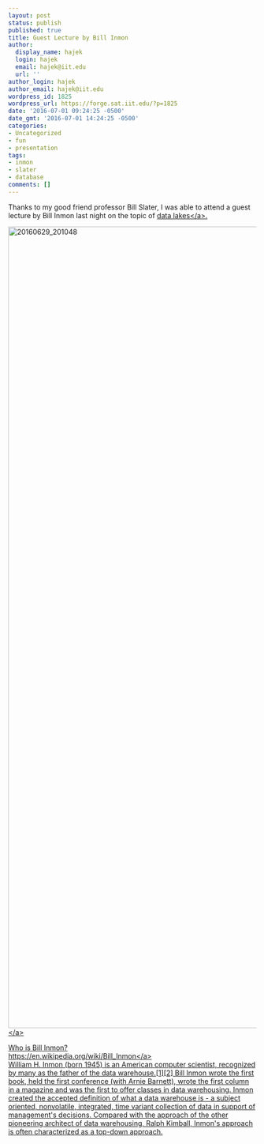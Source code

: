 ```yaml
---
layout: post
status: publish
published: true
title: Guest Lecture by Bill Inmon
author:
  display_name: hajek
  login: hajek
  email: hajek@iit.edu
  url: ''
author_login: hajek
author_email: hajek@iit.edu
wordpress_id: 1825
wordpress_url: https://forge.sat.iit.edu/?p=1825
date: '2016-07-01 09:24:25 -0500'
date_gmt: '2016-07-01 14:24:25 -0500'
categories:
- Uncategorized
- fun
- presentation
tags:
- inmon
- slater
- database
comments: []
---
```

<p>Thanks to my good friend professor Bill Slater, I was able to attend a guest lecture by Bill Inmon last night on the topic of <a href="https:&#47;&#47;en.wikipedia.org&#47;wiki&#47;Data_lake">data lakes<&#47;a>. </p>
<p><a href="/assets/2016&#47;06&#47;20160629_201048.jpg"><img src="/assets/2016&#47;06&#47;20160629_201048.jpg" alt="20160629_201048" width="4032" height="1622" class="aligncenter size-full wp-image-1827" &#47;><&#47;a></p>
<p>Who is Bill Inmon?<br />
<a href="https:&#47;&#47;en.wikipedia.org&#47;wiki&#47;Bill_Inmon">https:&#47;&#47;en.wikipedia.org&#47;wiki&#47;Bill_Inmon<&#47;a><br />
William H. Inmon (born 1945) is an American computer scientist, recognized by many as the father of the data warehouse.[1][2] Bill Inmon wrote the first book, held the first conference (with Arnie Barnett), wrote the first column in a magazine and was the first to offer classes in data warehousing. Inmon created the accepted definition of what a data warehouse is - a subject oriented, nonvolatile, integrated, time variant collection of data in support of management's decisions. Compared with the approach of the other pioneering architect of data warehousing, Ralph Kimball, Inmon's approach is often characterized as a top-down approach. </p>
